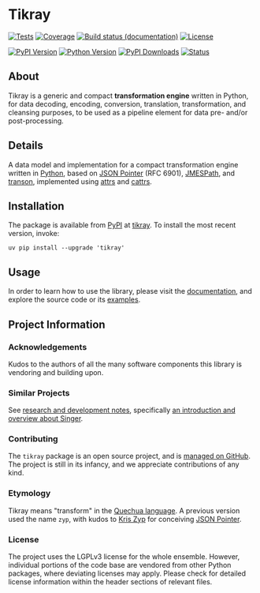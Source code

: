 # Tikray

[![Tests](https://github.com/panodata/tikray/actions/workflows/tests.yml/badge.svg)](https://github.com/panodata/tikray/actions/workflows/tests.yml)
[![Coverage](https://codecov.io/gh/panodata/tikray/branch/main/graph/badge.svg)](https://app.codecov.io/gh/panodata/tikray)
[![Build status (documentation)](https://readthedocs.org/projects/tikray/badge/)](https://tikray.readthedocs.io/)
[![License](https://img.shields.io/pypi/l/tikray.svg)](https://pypi.org/project/tikray/)

[![PyPI Version](https://img.shields.io/pypi/v/tikray.svg)](https://pypi.org/project/tikray/)
[![Python Version](https://img.shields.io/pypi/pyversions/tikray.svg)](https://pypi.org/project/tikray/)
[![PyPI Downloads](https://pepy.tech/badge/tikray/month)](https://pepy.tech/project/tikray/)
[![Status](https://img.shields.io/pypi/status/tikray.svg)](https://pypi.org/project/tikray/)

## About

Tikray is a generic and compact **transformation engine** written in Python, for data
decoding, encoding, conversion, translation, transformation, and cleansing purposes,
to be used as a pipeline element for data pre- and/or post-processing.

## Details

A data model and implementation for a compact transformation engine written
in [Python], based on [JSON Pointer] (RFC 6901), [JMESPath], and [transon],
implemented using [attrs] and [cattrs].

## Installation

The package is available from [PyPI] at [tikray].
To install the most recent version, invoke:
```shell
uv pip install --upgrade 'tikray'
```

## Usage

In order to learn how to use the library, please visit the [documentation],
and explore the source code or its [examples].


## Project Information

### Acknowledgements
Kudos to the authors of all the many software components this library is
vendoring and building upon.

### Similar Projects
See [research and development notes],
specifically [an introduction and overview about Singer].

### Contributing
The `tikray` package is an open source project, and is
[managed on GitHub]. The project is still in its infancy, and
we appreciate contributions of any kind.

### Etymology
Tikray means "transform" in the [Quechua language].
A previous version used the name `zyp`,
with kudos to [Kris Zyp] for conceiving [JSON Pointer].

### License
The project uses the LGPLv3 license for the whole ensemble. However, individual
portions of the code base are vendored from other Python packages, where
deviating licenses may apply. Please check for detailed license information
within the header sections of relevant files.



[An introduction and overview about Singer]: https://github.com/daq-tools/lorrystream/blob/main/doc/singer/intro.md
[documentation]: https://tikray.readthedocs.io/
[examples]: https://tikray.readthedocs.io/examples.html
[Kris Zyp]: https://github.com/kriszyp
[tikray]: https://pypi.org/project/tikray/
[Quechua language]: https://en.wikipedia.org/wiki/Quechua_language
[managed on GitHub]: https://github.com/panodata/tikray
[PyPI]: https://pypi.org/
[research and development notes]: https://tikray.readthedocs.io/research.html

[attrs]: https://www.attrs.org/
[cattrs]: https://catt.rs/
[DWIM]: https://en.wikipedia.org/wiki/DWIM
[jp]: https://github.com/jmespath/jp
[jq]: https://jqlang.github.io/jq/
[jsonpointer]: https://python-json-pointer.readthedocs.io/en/latest/commandline.html
[jqlang]: https://jqlang.github.io/jq/manual/
[JMESPath]: https://jmespath.org/
[JSON Pointer]: https://datatracker.ietf.org/doc/html/rfc6901
[Python]: https://en.wikipedia.org/wiki/Python_(programming_language)
[transon]: https://transon-org.github.io/
